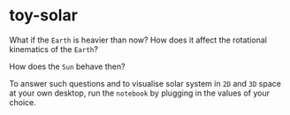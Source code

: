 # toy-solar

What if the `Earth` is heavier than now? How does it affect the rotational kinematics of the `Earth`?

How does the `Sun` behave then?

To answer such questions and to visualise solar system in `2D` and `3D` space at your own desktop, run the `notebook` by plugging in the values of your choice. 
